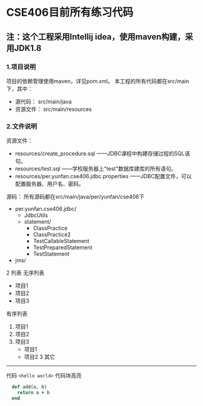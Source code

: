 # CSE406目前所有练习代码
## 注：这个工程采用Intellij idea，使用maven构建，采用JDK1.8
### 1.项目说明
项目的依赖管理使用maven，详见pom.xml。
本工程的所有代码都在src/main下，其中：
* 源代码： src/main/java
* 资源文件： src/main/resources

### 2.文件说明
资源文件：
  * resources/create_procedure.sql ——JDBC课程中构建存储过程的SQL语句。
  * resources/test.sql ——学校服务器上"test"数据库建库的所有语句。
  * resources/per.yunfan.cse406.jdbc.properties ——JDBC配置文件，可以配置服务器、用户名、密码。

源码：
所有源码都在src/main/java/per/yunfan/cse406下
  * per.yunfan.cse406.jdbc/
    * JdbcUtils
    * statement/
      * ClassPractice
      * ClassPractice2
      * TestCallableStatement
      * TestPreparedStatement
      * TestStatement
  * jms/


2 列表
无序列表
* 项目1
* 项目2
* 项目3

有序列表
1. 项目1
2. 项目2
3. 项目3
   * 项目1
   * 项目2
3 其它


***
代码
`<hello world>`
代码块高亮
```ruby
  def add(a, b)
    return a + b
  end
  ```